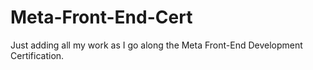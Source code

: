# Meta-Front-End-Cert
Just adding all my work as I go along the Meta Front-End Development Certification.
